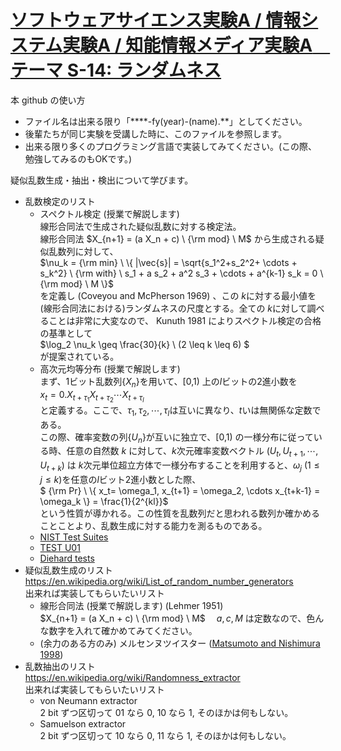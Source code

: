 # [ソフトウェアサイエンス実験A / 情報システム実験A / 知能情報メディア実験A　テーマ S-14: ランダムネス](https://sites.google.com/view/pis-univ-tsukuba/education/S-14)

本 github の使い方
* ファイル名は出来る限り「****-fy(year)-(name).**」としてください。
* 後輩たちが同じ実験を受講した時に、このファイルを参照します。
* 出来る限り多くのプログラミング言語で実装してみてください。(この際、勉強してみるのもOKです。)

疑似乱数生成・抽出・検出について学びます。

- 乱数検定のリスト
  * スペクトル検定 (授業で解説します) \
  線形合同法で生成された疑似乱数に対する検定法。 \
  線形合同法 $`X_{n+1} = (a X_n + c) \ {\rm mod} \ M`$ から生成される疑似乱数列に対して、\
  $`\nu_k = {\rm min} \ \{ |\vec{s}| = \sqrt{s_1^2+s_2^2+ \cdots + s_k^2} \ {\rm with} \ s_1 + a s_2 + a^2 s_3 + \cdots + a^{k-1} s_k = 0 \ {\rm mod} \ M \}`$ \
  を定義し (Coveyou and McPherson 1969) 、この $`k`$に対する最小値を(線形合同法における)ランダムネスの尺度とする。全ての $`k`$に対して調べることは非常に大変なので、
  Kunuth 1981 によりスペクトル検定の合格の基準として \
  $`\log_2 \nu_k \geq \frac{30}{k} \ (2 \leq k \leq 6) `$ \
  が提案されている。
  * 高次元均等分布 (授業で解説します) \
  まず、1ビット乱数列$`\{ X_n \}`$を用いて、[0,1) 上の$`l`$ビットの2進小数を \
  $`x_t = 0.X_{t+\tau_1} X_{t+\tau_2} \cdots X_{t+\tau_l}`$ \
  と定義する。ここで、$`\tau_1, \tau_2, \cdots, \tau_l`$は互いに異なり、$`t`$いは無関係な定数である。\
  この際、確率変数の列$`\{ U_n \}`$が互いに独立で、[0,1) の一様分布に従っている時、任意の自然数 $`k`$ に対して、$`k`$次元確率変数ベクトル $`( U_t, U_{t+1}, \cdots, U_{t+k} )`$ は
  $`k`$次元単位超立方体で一様分布することを利用すると、$` \omega_j \ (1 \leq j \leq k) `$を任意の$`l`$ビット2進小数とした際、\
  $` {\rm Pr} \ \{ x_t= \omega_1, x_{t+1} = \omega_2, \cdots x_{t+k-1} = \omega_k \} = \frac{1}{2^{kl}}`$ \
  という性質が導かれる。この性質を乱数列だと思われる数列か確かめることことより、乱数生成に対する能力を測るものである。
  * [NIST Test Suites](https://csrc.nist.gov/pubs/sp/800/22/r1/upd1/final)
  * [TEST U01](https://dl.acm.org/doi/10.1145/1268776.1268777) 
  * [Diehard tests](https://webhome.phy.duke.edu/~rgb/General/dieharder.php)
- 疑似乱数生成のリスト \
https://en.wikipedia.org/wiki/List_of_random_number_generators \
出来れば実装してもらいたいリスト
  * 線形合同法 (授業で解説します) (Lehmer 1951) \
$`X_{n+1} = (a X_n + c) \ {\rm mod} \ M`$　
$`a, c, M`$ は定数なので、色んな数字を入れて確かめてみてください。
  * (余力のある方のみ) メルセンヌツイスター ([Matsumoto and Nishimura 1998](https://www.math.sci.hiroshima-u.ac.jp/m-mat/MT/ARTICLES/mt.pdf))
- 乱数抽出のリスト\
https://en.wikipedia.org/wiki/Randomness_extractor \
出来れば実装してもらいたいリスト
  * von Neumann extractor \
    2 bit ずつ区切って 01 なら 0, 10 なら 1, そのほかは何もしない。
  * Samuelson extractor \
    2 bit ずつ区切って 10 なら 0, 11 なら 1, そのほかは何もしない。
